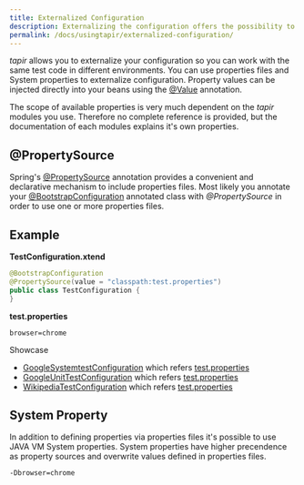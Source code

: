 ```yaml
---
title: Externalized Configuration
description: Externalizing the configuration offers the possibility to execute tapir tests in different environments.
permalink: /docs/usingtapir/externalized-configuration/
---
```


<i>tapir</i> allows you to externalize your configuration so you can work with
the same test code in different environments. You can use properties
files and System properties to externalize configuration. Property
values can be injected directly into your beans using
the [@Value](https://docs.spring.io/spring/docs/current/javadoc-api/org/springframework/beans/factory/annotation/Value.html) annotation.

The scope of available properties is very much dependent on the <i>tapir</i>
modules you use. Therefore no complete reference is provided, but the
documentation of each modules explains it's own properties.

## @PropertySource

Spring's [@PropertySource](https://docs.spring.io/spring/docs/current/javadoc-api/org/springframework/context/annotation/PropertySource.html) annotation provides a convenient and
declarative mechanism to include properties files. Most likely you
annotate your [@BootstrapConfiguration](https://www.javadoc.io/page/de.bmiag.tapir/tapir/latest/de/bmiag/tapir/bootstrap/annotation/BootstrapConfiguration.html) annotated class
with *@PropertySource* in order to use one or more properties files.

## Example

**TestConfiguration.xtend**

``` java
@BootstrapConfiguration
@PropertySource(value = "classpath:test.properties")
public class TestConfiguration {
}
```

**test.properties**

``` text
browser=chrome
```

<div class="panel panel-info">
  <div class="panel-heading">
    <div class="panel-title"><i class="fa fa-external-link" aria-hidden="true"></i> Showcase</div>
  </div>
  <div class="panel-body">
  <ul>
    <li>
        <a href="https://github.com/tapir-test/tapir-showcase/blob/master/google/google-systemtest/src/test/java/de/bmiag/tapir/showcase/google/systemtest/GoogleSystemtestConfiguration.xtend">GoogleSystemtestConfiguration</a> which refers <a href="https://github.com/tapir-test/tapir-showcase/blob/master/google/google-systemtest/src/test/resources/test.properties">test.properties</a>
    </li>
    <li>
        <a href="https://github.com/tapir-test/tapir-showcase/blob/master/google/google-unittest/src/test/java/de/bmiag/tapir/showcase/google/unittest/GoogleUnitTestConfiguration.xtend">GoogleUnitTestConfiguration</a> which refers <a href="https://github.com/tapir-test/tapir-showcase/blob/master/google/google-unittest/src/test/resources/test.properties">test.properties</a>
    </li>
    <li>
        <a href="https://github.com/tapir-test/tapir-showcase/blob/master/wikipedia/src/main/java/de/bmiag/tapir/showcase/wikipedia/WikipediaTestConfiguration.xtend">WikipediaTestConfiguration</a> which refers <a href="https://github.com/tapir-test/tapir-showcase/blob/master/wikipedia/src/test/resources/test.properties">test.properties</a>
    </li>
  </ul>
  </div>
</div>

## System Property

In addition to defining properties via properties files it's possible to
use JAVA VM System properties. System properties have higher precendence
as property sources and overwrite values defined in properties files.

``` text
-Dbrowser=chrome
```

